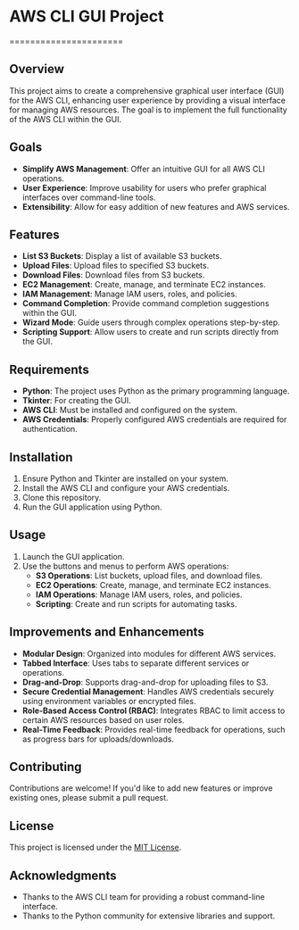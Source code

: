 # AWS CLI GUI Project
======================

## Overview
This project aims to create a comprehensive graphical user interface (GUI) for the AWS CLI, enhancing user experience by providing a visual interface for managing AWS resources. The goal is to implement the full functionality of the AWS CLI within the GUI.

## Goals
- **Simplify AWS Management**: Offer an intuitive GUI for all AWS CLI operations.
- **User Experience**: Improve usability for users who prefer graphical interfaces over command-line tools.
- **Extensibility**: Allow for easy addition of new features and AWS services.

## Features
- **List S3 Buckets**: Display a list of available S3 buckets.
- **Upload Files**: Upload files to specified S3 buckets.
- **Download Files**: Download files from S3 buckets.
- **EC2 Management**: Create, manage, and terminate EC2 instances.
- **IAM Management**: Manage IAM users, roles, and policies.
- **Command Completion**: Provide command completion suggestions within the GUI.
- **Wizard Mode**: Guide users through complex operations step-by-step.
- **Scripting Support**: Allow users to create and run scripts directly from the GUI.

## Requirements
- **Python**: The project uses Python as the primary programming language.
- **Tkinter**: For creating the GUI.
- **AWS CLI**: Must be installed and configured on the system.
- **AWS Credentials**: Properly configured AWS credentials are required for authentication.

## Installation
1. Ensure Python and Tkinter are installed on your system.
2. Install the AWS CLI and configure your AWS credentials.
3. Clone this repository.
4. Run the GUI application using Python.

## Usage
1. Launch the GUI application.
2. Use the buttons and menus to perform AWS operations:
   - **S3 Operations**: List buckets, upload files, and download files.
   - **EC2 Operations**: Create, manage, and terminate EC2 instances.
   - **IAM Operations**: Manage IAM users, roles, and policies.
   - **Scripting**: Create and run scripts for automating tasks.

## Improvements and Enhancements
- **Modular Design**: Organized into modules for different AWS services.
- **Tabbed Interface**: Uses tabs to separate different services or operations.
- **Drag-and-Drop**: Supports drag-and-drop for uploading files to S3.
- **Secure Credential Management**: Handles AWS credentials securely using environment variables or encrypted files.
- **Role-Based Access Control (RBAC)**: Integrates RBAC to limit access to certain AWS resources based on user roles.
- **Real-Time Feedback**: Provides real-time feedback for operations, such as progress bars for uploads/downloads.

## Contributing
Contributions are welcome! If you'd like to add new features or improve existing ones, please submit a pull request.

## License
This project is licensed under the [MIT License](https://opensource.org/licenses/MIT).

## Acknowledgments
- Thanks to the AWS CLI team for providing a robust command-line interface.
- Thanks to the Python community for extensive libraries and support.
